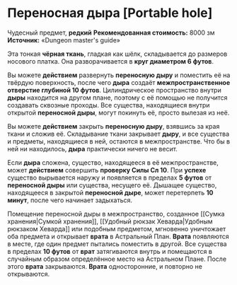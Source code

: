 # Переносная дыра [Portable hole]

Чудесный предмет, **редкий**
**Рекомендованная стоимость:** 8000 зм
**Источник:** «Dungeon master's guide»

Эта тонкая **чёрная ткань**, гладкая как шёлк, складывается до размеров носового платка. Она разворачивается в **круг диаметром 6 футов**.

Вы можете **действием** развернуть **переносную дыру** и поместить её на твёрдую поверхность, после чего **дыра** создаёт **межпространственное отверстие глубиной 10 футов**. Цилиндрическое пространство внутри **дыры** находится на другом плане, поэтому с её помощью не получится создавать сквозные проходы. Все существа, находящиеся внутри открытой **переносной дыры**, могут покинуть её, просто вылезая из неё.

Вы можете **действием** закрыть **переносную дыру**, взявшись за края ткани и сложив её. Складывание ткани закрывает **дыру**, и все существа и предметы, находящиеся в ней, остаются в межпространстве. Что бы в ней ни находилось, **дыра** практически ничего не весит.

Если **дыра** сложена, существо, находящееся в её межпространстве, может **действием** совершить **проверку Силы Сл 10**. При **успехе** существо вырывается наружу и появляется в пределах **5 футов** от **переносной дыры** или существа, несущего её. Дышащее существо, находящееся в закрытой **переносной дыре**, может перетерпеть **10 минут**, после чего начинает задыхаться.

Помещение переносной дыры в межпространство, созданное [[Сумка хранения|Сумкой хранения]], [[Удобный рюкзак Хеварда|Удобным рюкзаком Хеварда]] или подобным предметом, мгновенно уничтожает оба предмета и открывает **врата** в Астральный План. **Врата** появляются в месте, где один предмет пытались поместить в другой. Все существа в пределах **10 футов** от **врат** затягиваются внутрь и помещаются в случайным образом определённое место на Астральном Плане. После этого **врата** закрываются. **Врата** односторонние, и повторно не открываются.